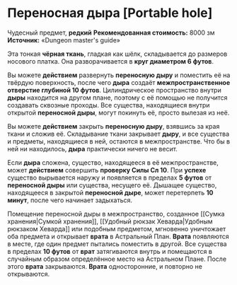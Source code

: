 # Переносная дыра [Portable hole]

Чудесный предмет, **редкий**
**Рекомендованная стоимость:** 8000 зм
**Источник:** «Dungeon master's guide»

Эта тонкая **чёрная ткань**, гладкая как шёлк, складывается до размеров носового платка. Она разворачивается в **круг диаметром 6 футов**.

Вы можете **действием** развернуть **переносную дыру** и поместить её на твёрдую поверхность, после чего **дыра** создаёт **межпространственное отверстие глубиной 10 футов**. Цилиндрическое пространство внутри **дыры** находится на другом плане, поэтому с её помощью не получится создавать сквозные проходы. Все существа, находящиеся внутри открытой **переносной дыры**, могут покинуть её, просто вылезая из неё.

Вы можете **действием** закрыть **переносную дыру**, взявшись за края ткани и сложив её. Складывание ткани закрывает **дыру**, и все существа и предметы, находящиеся в ней, остаются в межпространстве. Что бы в ней ни находилось, **дыра** практически ничего не весит.

Если **дыра** сложена, существо, находящееся в её межпространстве, может **действием** совершить **проверку Силы Сл 10**. При **успехе** существо вырывается наружу и появляется в пределах **5 футов** от **переносной дыры** или существа, несущего её. Дышащее существо, находящееся в закрытой **переносной дыре**, может перетерпеть **10 минут**, после чего начинает задыхаться.

Помещение переносной дыры в межпространство, созданное [[Сумка хранения|Сумкой хранения]], [[Удобный рюкзак Хеварда|Удобным рюкзаком Хеварда]] или подобным предметом, мгновенно уничтожает оба предмета и открывает **врата** в Астральный План. **Врата** появляются в месте, где один предмет пытались поместить в другой. Все существа в пределах **10 футов** от **врат** затягиваются внутрь и помещаются в случайным образом определённое место на Астральном Плане. После этого **врата** закрываются. **Врата** односторонние, и повторно не открываются.